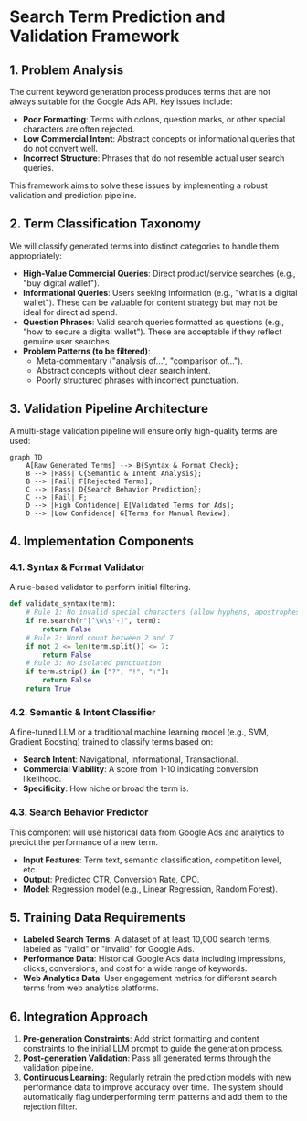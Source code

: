 # Search Term Prediction and Validation Framework

## 1. Problem Analysis

The current keyword generation process produces terms that are not always suitable for the Google Ads API. Key issues include:

- **Poor Formatting**: Terms with colons, question marks, or other special characters are often rejected.
- **Low Commercial Intent**: Abstract concepts or informational queries that do not convert well.
- **Incorrect Structure**: Phrases that do not resemble actual user search queries.

This framework aims to solve these issues by implementing a robust validation and prediction pipeline.

## 2. Term Classification Taxonomy

We will classify generated terms into distinct categories to handle them appropriately:

- **High-Value Commercial Queries**: Direct product/service searches (e.g., "buy digital wallet").
- **Informational Queries**: Users seeking information (e.g., "what is a digital wallet"). These can be valuable for content strategy but may not be ideal for direct ad spend.
- **Question Phrases**: Valid search queries formatted as questions (e.g., "how to secure a digital wallet"). These are acceptable if they reflect genuine user searches.
- **Problem Patterns (to be filtered)**:
  - Meta-commentary ("analysis of...", "comparison of...").
  - Abstract concepts without clear search intent.
  - Poorly structured phrases with incorrect punctuation.

## 3. Validation Pipeline Architecture

A multi-stage validation pipeline will ensure only high-quality terms are used:

```mermaid
graph TD
    A[Raw Generated Terms] --> B{Syntax & Format Check};
    B --> |Pass| C{Semantic & Intent Analysis};
    B --> |Fail| F[Rejected Terms];
    C --> |Pass| D{Search Behavior Prediction};
    C --> |Fail| F;
    D --> |High Confidence| E[Validated Terms for Ads];
    D --> |Low Confidence| G[Terms for Manual Review];
```

## 4. Implementation Components

### 4.1. Syntax & Format Validator

A rule-based validator to perform initial filtering.

```python
def validate_syntax(term):
    # Rule 1: No invalid special characters (allow hyphens, apostrophes)
    if re.search(r"[^\w\s'-]", term):
        return False
    # Rule 2: Word count between 2 and 7
    if not 2 <= len(term.split()) <= 7:
        return False
    # Rule 3: No isolated punctuation
    if term.strip() in ["?", "!", ":"]:
        return False
    return True
```

### 4.2. Semantic & Intent Classifier

A fine-tuned LLM or a traditional machine learning model (e.g., SVM, Gradient Boosting) trained to classify terms based on:

- **Search Intent**: Navigational, Informational, Transactional.
- **Commercial Viability**: A score from 1-10 indicating conversion likelihood.
- **Specificity**: How niche or broad the term is.

### 4.3. Search Behavior Predictor

This component will use historical data from Google Ads and analytics to predict the performance of a new term.

- **Input Features**: Term text, semantic classification, competition level, etc.
- **Output**: Predicted CTR, Conversion Rate, CPC.
- **Model**: Regression model (e.g., Linear Regression, Random Forest).

## 5. Training Data Requirements

- **Labeled Search Terms**: A dataset of at least 10,000 search terms, labeled as "valid" or "invalid" for Google Ads.
- **Performance Data**: Historical Google Ads data including impressions, clicks, conversions, and cost for a wide range of keywords.
- **Web Analytics Data**: User engagement metrics for different search terms from web analytics platforms.

## 6. Integration Approach

1.  **Pre-generation Constraints**: Add strict formatting and content constraints to the initial LLM prompt to guide the generation process.
2.  **Post-generation Validation**: Pass all generated terms through the validation pipeline.
3.  **Continuous Learning**: Regularly retrain the prediction models with new performance data to improve accuracy over time. The system should automatically flag underperforming term patterns and add them to the rejection filter.
